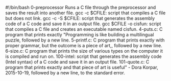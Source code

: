 #!/bin/bash
0-preprocessor	Runs a C file through the preprocessor and saves the result into another file.
gcc -c $CFILE: script that compiles a C file but does not link.
gcc -c -S $CFILE:  script that generates the assembly code of a C code and save it in an output file.
gcc $CFILE -o cisfun:  script that compiles a C file and creates an executable named cisfun.
4-puts.c:  C program that prints exactly "Programming is like building a multilingual puzzle, followed by a new line.
5-printf.c:  C program that prints exactly with proper grammar, but the outcome is a piece of art,, followed by a new line.
6-size.c:  C program that prints the size of various types on the computer it is compiled and run on.
100-intel: script that generates the assembly code (Intel syntax) of a C code and save it in an output file.
101-quote.c: C program that prints exactly and that piece of art is useful" - Dora Korpar, 2015-10-19, followed by a new line, to the standard error.
